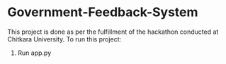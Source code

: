 # Government-Feedback-System
This project is done as per the fulfillment of the hackathon conducted at Chitkara University. To run this project:
1. Run app.py

